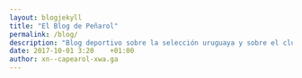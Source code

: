 ```yaml
---
layout: blogjekyll
title: "El Blog de Peñarol"
permalink: /blog/
description: "Blog deportivo sobre la selección uruguaya y sobre el club atlético peñarol. "
date: 2017-10-01 3:20    +01:00
author: xn--capearol-xwa.ga
---
```

